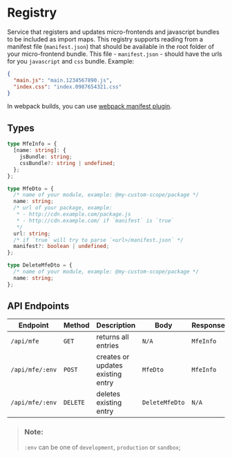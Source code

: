 # Registry

Service that registers and updates micro-frontends and javascript bundles to be included as import maps.
This registry supports reading from a manifest file (`manifest.json`) that should be available in the root folder of your micro-frontend bundle.
This file - `manifest.json` - should have the urls for you `javascript` and `css` bundle.
Example:

```json
{
  "main.js": "main.1234567890.js",
  "index.css": "index.0987654321.css"
}
```

In webpack builds, you can use [webpack manifest plugin](https://www.npmjs.com/package/webpack-manifest-plugin).

## Types

```ts
type MfeInfo = {
  [name: string]: {
    jsBundle: string;
    cssBundle?: string | undefined;
  };
};

type MfeDto = {
  /* name of your module, example: @my-custom-scope/package */
  name: string;
  /* url of your package, example:
   * - http://cdn.example.com/package.js
   * - http://cdn.example.com/ if `manifest` is `true`
   */
  url: string;
  /* if `true` will try to parse `<url>/manifest.json` */
  manifest?: boolean | undefined;
};

type DeleteMfeDto = {
  /* name of your module, example: @my-custom-scope/package */
  name: string;
};
```

## API Endpoints

| Endpoint        | Method   | Description                       | Body           | Response  |
| --------------- | -------- | --------------------------------- | -------------- | --------- |
| `/api/mfe`      | `GET`    | returns all entries               | `N/A`          | `MfeInfo` |
| `/api/mfe/:env` | `POST`   | creates or updates existing entry | `MfeDto`       | `MfeInfo` |
| `/api/mfe/:env` | `DELETE` | deletes existing entry            | `DeleteMfeDto` | `N/A`     |

> ### Note:
>
> `:env` can be one of `development`, `production` or `sandbox`;
